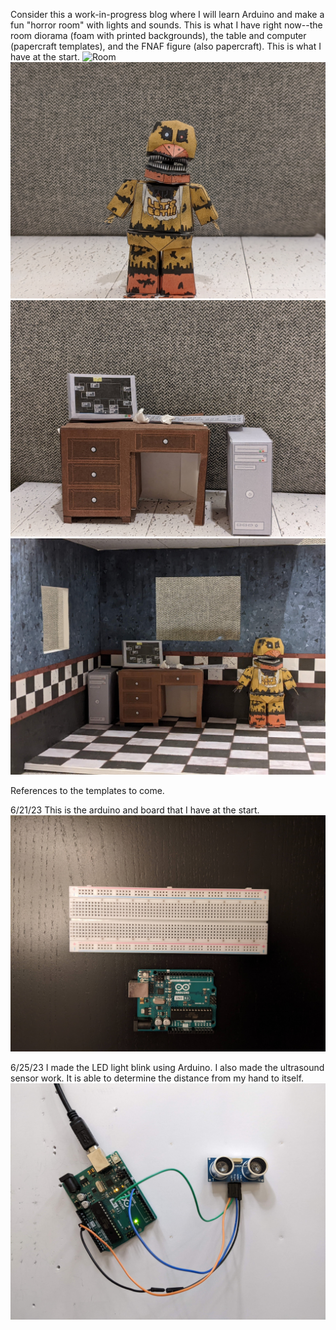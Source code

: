 Consider this a work-in-progress blog where I will learn Arduino and make a fun "horror room" with lights and sounds. 
This is what I have right now--the room diorama (foam with printed backgrounds), the table and computer (papercraft templates), and the FNAF figure (also papercraft).
This is what I have at the start. 
![Room](images/Room.jpg)
![Room](images/Tenant.jpg)
![Room](images/Desktop.jpg)
![Room](images/Composition.jpg)

References to the templates to come. 

6/21/23
This is the arduino and board that I have at the start. 
![Arduino](images/Arduino.jpg)

6/25/23
I made the LED light blink using Arduino. 
I also made the ultrasound sensor work. It is able to determine the distance from my hand to itself. 
![Ultrasonic](images/Ultrasonic.jpg)

